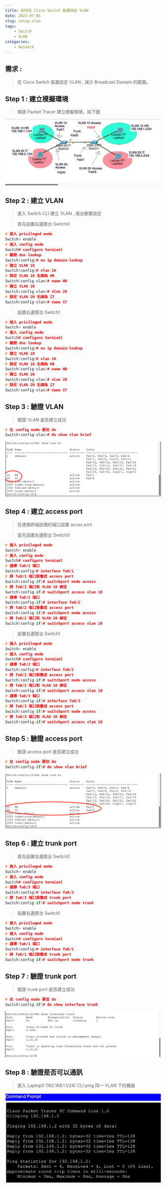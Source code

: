 ```yaml
---
title: 如何在 Cisco Switch 裝置設定 VLAN
date: 2023-07-01
slug: setup-vlan
tags: 
    - Switch
    - VLAN
categories:
    - Network
---
```


## 需求 : 

>  在 Cisco Switch 裝置設定 VLAN , 減少 Broadcast Domain 的範圍。

## Step 1  : 建立模擬環境

> 開啟 Packet Tracer 建立模擬環境，如下圖

![模擬環境](step-1-1.png)

## Step 2  : 建立 VLAN

> 進入 Switch CLI 建立 VLAN , 兩台都要設定

> 首先設置左邊那台 Switch0

```c++
# 進入 privileged mode
Switch> enable
# 進入 config mode
Switch# configure termianl
# 關閉 dns lookup
Switch(config)# no ip domain-lookup
# 建立 VLAN 10
Switch(config)# vlan 10
# 設定 VLAN 10 名稱為 HR
Switch(config-vlan)# name HR
# 建立 VLAN 20
Switch(config-vlan)# vlan 20
# 設定 VLAN 20 名稱為 IT
Switch(config-vlan)# name IT
```

> 設置右邊那台 Switch1

```c++
# 進入 privileged mode
Switch> enable
# 進入 config mode
Switch# configure termianl
# 關閉 dns lookup
Switch(config)# no ip domain-lookup
# 建立 VLAN 10
Switch(config)# vlan 10
# 設定 VLAN 10 名稱為 HR
Switch(config-vlan)# name HR
# 建立 VLAN 20
Switch(config-vlan)# vlan 20
# 設定 VLAN 20 名稱為 IT
Switch(config-vlan)# name IT
```

## Step 3  : 驗證 VLAN

> 驗證 VLAN 是否建立成功

```c++
# 在 config mode 要加 do
Switch(config-vlan)# do show vlan brief
```

![驗證 VLAN](step-3-1.png)

## Step 4  : 建立 access port

> 在連接終端設備的端口設置 accss port

> 首先設置左邊那台 Switch0

```c++
# 進入 privileged mode
Switch> enable
# 進入 config mode
Switch# configure termianl
# 選擇 fa0/1 端口
Switch(config)# interface fa0/1
# 將 fa0/1 端口設置成 access port
Switch(config-if)# switchport mode access
# 將 fa0/1 端口和 VLAN 10 綁定
Switch(config-if)# switchport access vlan 10
# 選擇 fa0/2 端口
Switch(config-if)# interface fa0/2
# 將 fa0/2 端口設置成 access port
Switch(config-if)# switchport mode access
# 將 fa0/2 端口和 VLAN 20 綁定
Switch(config-if)# switchport access vlan 20
```

> 設置右邊那台 Switch1

```c++
# 進入 privileged mode
Switch> enable
# 進入 config mode
Switch# configure termianl
# 選擇 fa0/2 端口
Switch(config)# interface fa0/2
# 將 fa0/2 端口設置成 access port
Switch(config-if)# switchport mode access
# 將 fa0/2 端口和 VLAN 10 綁定
Switch(config-if)# switchport access vlan 10
# 選擇 fa0/3 端口
Switch(config-if)# interface fa0/3
# 將 fa0/3 端口設置成 access port
Switch(config-if)# switchport mode access
# 將 fa0/3 端口和 VLAN 20 綁定
Switch(config-if)# switchport access vlan 20
```

## Step 5  : 驗證 access port

> 驗證 access port 是否建立成功

```c++
# 在 config mode 要加 do
Switch(config-if)# do show vlan brief
```

![驗證 access port](step-5-1.png)

## Step 6  : 建立 trunk port

> 首先設置左邊那台 Switch0

```c++
# 進入 privileged mode
Switch> enable
# 進入 config mode
Switch# configure termianl
# 選擇 fa0/3 端口
Switch(config)# interface fa0/3
# 將 fa0/3 端口設置成 trunk port
Switch(config-if)# switchport mode trunk
```

> 設置右邊那台 Switch1

```c++
# 進入 privileged mode
Switch> enable
# 進入 config mode
Switch# configure termianl
# 選擇 fa0/1 端口
Switch(config)# interface fa0/1
# 將 fa0/1 端口設置成 trunk port
Switch(config-if)# switchport mode trunk
```

## Step 7  : 驗證 trunk port

> 驗證 trunk port 是否建立成功

```c++
# 在 config mode 要加 do
Switch(config-if)# do show interface trunk
```

![驗證 trunk port](step-7-1.png)

## Step 8  : 驗證是否可以通訊

> 進入 Laptop0 (192.168.1.1/24) CLI ping 同一 VLAN 下的機器

![驗證是否可以通訊](step-8-1.png)